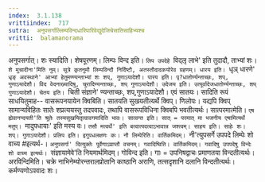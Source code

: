 ```yaml
---
index:  3.1.138
vrittiindex:  717
sutra:  अनुपसर्गाल्लिम्पविन्दधारिपारिवेद्युदेजिचेसातिसाहिभ्यश्च
vritti:  balamanorama 
---
```


अनुपसर्गात्। शः स्यादिति। शेषपूरणम्। लिम्पः विन्द इति। `लिप उपदेहे `विद्लृ लाभे' इति तुदादौ, ताभ्यां शः। `शे मुचादीना'मिति नुम्। सूत्रे कृतनुमौ लिम्पविन्दौ निर्दिष्टौ, अतस्तौदादकयोरेव ग्रहणम्। धारय इति। `धृञ् धारणे' `धृङ् अवस्थाने' आभ्यां हेतुमण्ण्यन्ताभ्यां शः शप्, गुणाऽयादेशौ। पारय इति। पृ?धातोर्ण्यन्ताच्छः, शप्, गुणाऽयादेशौ। विद वेदनाख्यादिषु, चुरादिण्यन्ताच्छः, शप् गुणाऽयादेशौ। उदेजय इति। उत्पूर्वादेजधातोर्ण्यन्ताच्छः, शप् गुणाऽयादेशौ। चेतय इति। `चिती संज्ञाने' ण्यन्ताच्छः, शप्,गुणाऽयादेशौ। एवं सातयः। सादिति रूपं साधयितुमाह-- वासरूपनयायेन क्विबिति। सातयति सुखयतीत्यर्थे क्विप्। णिलोपः। यद्यपि क्विप् सामान्यविहितः सातेः शप्रत्ययस्तु तदपवादः, तथापि वासरूपविधिना क्विबपि भवतीत्यर्थः। सात्परमात्मेति। `एष ह्येवानन्दयती'ति श्रूतेः तस्यसुखयितृत्वावगमादिति भावः। सात्वन्त इति। सात् = परमात् मा भजनीय एषामित्यर्थे मतुप्। `मादुपधायाः' इति मस्य वः। `तसौ मत्वर्थे' इति बत्वात्पदत्वाऽभावान्न जश्त्वम्। साहय इति। साहेः शः। शप्। गुणाऽयादेशौ। प्रलिप इति। इगुपधलक्षणः कः। नौ लिम्पेरिति। वार्तिकमिदम्। `नी'त्युपसर्गे उपपदे लिम्पेः शो वाच्य #इत्यर्थ-। `अनुपसर्गा' दित्युक्तेः पूर्वेणाऽप्राप्तौ वचनम्। गवादिष्विति। वार्तिकमिदम्। गवादिषु उपपदेषु विन्देः शो वाच्य इत्यर्थः। `संज्ञायामेवे'ति नियमार्थमिदम्। गोविन्द इति। गाः = उपनिषद्वाचः प्रमाणतया विन्दतीत्यर्थः। अरविन्दिमिति। चक्रे नाभिनेम्योरन्तरालप्रोतानि काष्ठानि अराणि, तत्सदृशानि दलानि विन्दतीत्यर्थः। कर्मण्यणोऽपवादः शः। 

